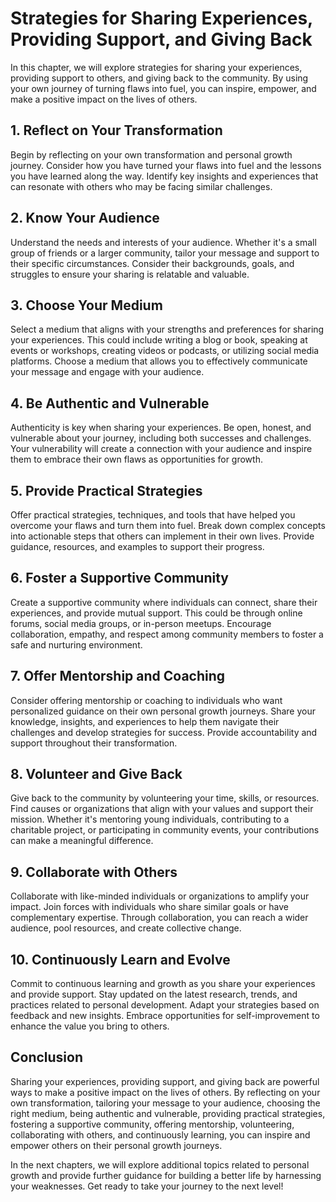Strategies for Sharing Experiences, Providing Support, and Giving Back
=================================================================================

In this chapter, we will explore strategies for sharing your experiences, providing support to others, and giving back to the community. By using your own journey of turning flaws into fuel, you can inspire, empower, and make a positive impact on the lives of others.

**1. Reflect on Your Transformation**
-------------------------------------

Begin by reflecting on your own transformation and personal growth journey. Consider how you have turned your flaws into fuel and the lessons you have learned along the way. Identify key insights and experiences that can resonate with others who may be facing similar challenges.

**2. Know Your Audience**
-------------------------

Understand the needs and interests of your audience. Whether it's a small group of friends or a larger community, tailor your message and support to their specific circumstances. Consider their backgrounds, goals, and struggles to ensure your sharing is relatable and valuable.

**3. Choose Your Medium**
-------------------------

Select a medium that aligns with your strengths and preferences for sharing your experiences. This could include writing a blog or book, speaking at events or workshops, creating videos or podcasts, or utilizing social media platforms. Choose a medium that allows you to effectively communicate your message and engage with your audience.

**4. Be Authentic and Vulnerable**
----------------------------------

Authenticity is key when sharing your experiences. Be open, honest, and vulnerable about your journey, including both successes and challenges. Your vulnerability will create a connection with your audience and inspire them to embrace their own flaws as opportunities for growth.

**5. Provide Practical Strategies**
-----------------------------------

Offer practical strategies, techniques, and tools that have helped you overcome your flaws and turn them into fuel. Break down complex concepts into actionable steps that others can implement in their own lives. Provide guidance, resources, and examples to support their progress.

**6. Foster a Supportive Community**
------------------------------------

Create a supportive community where individuals can connect, share their experiences, and provide mutual support. This could be through online forums, social media groups, or in-person meetups. Encourage collaboration, empathy, and respect among community members to foster a safe and nurturing environment.

**7. Offer Mentorship and Coaching**
------------------------------------

Consider offering mentorship or coaching to individuals who want personalized guidance on their own personal growth journeys. Share your knowledge, insights, and experiences to help them navigate their challenges and develop strategies for success. Provide accountability and support throughout their transformation.

**8. Volunteer and Give Back**
------------------------------

Give back to the community by volunteering your time, skills, or resources. Find causes or organizations that align with your values and support their mission. Whether it's mentoring young individuals, contributing to a charitable project, or participating in community events, your contributions can make a meaningful difference.

**9. Collaborate with Others**
------------------------------

Collaborate with like-minded individuals or organizations to amplify your impact. Join forces with individuals who share similar goals or have complementary expertise. Through collaboration, you can reach a wider audience, pool resources, and create collective change.

**10. Continuously Learn and Evolve**
-------------------------------------

Commit to continuous learning and growth as you share your experiences and provide support. Stay updated on the latest research, trends, and practices related to personal development. Adapt your strategies based on feedback and new insights. Embrace opportunities for self-improvement to enhance the value you bring to others.

**Conclusion**
--------------

Sharing your experiences, providing support, and giving back are powerful ways to make a positive impact on the lives of others. By reflecting on your own transformation, tailoring your message to your audience, choosing the right medium, being authentic and vulnerable, providing practical strategies, fostering a supportive community, offering mentorship, volunteering, collaborating with others, and continuously learning, you can inspire and empower others on their personal growth journeys.

In the next chapters, we will explore additional topics related to personal growth and provide further guidance for building a better life by harnessing your weaknesses. Get ready to take your journey to the next level!
